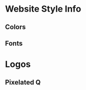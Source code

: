 <!-- TITLE: Identity -->
<!-- SUBTITLE: Information and files pertaining to logos, etc. -->

# Website Style Info
## Colors
## Fonts
# Logos
## Pixelated Q